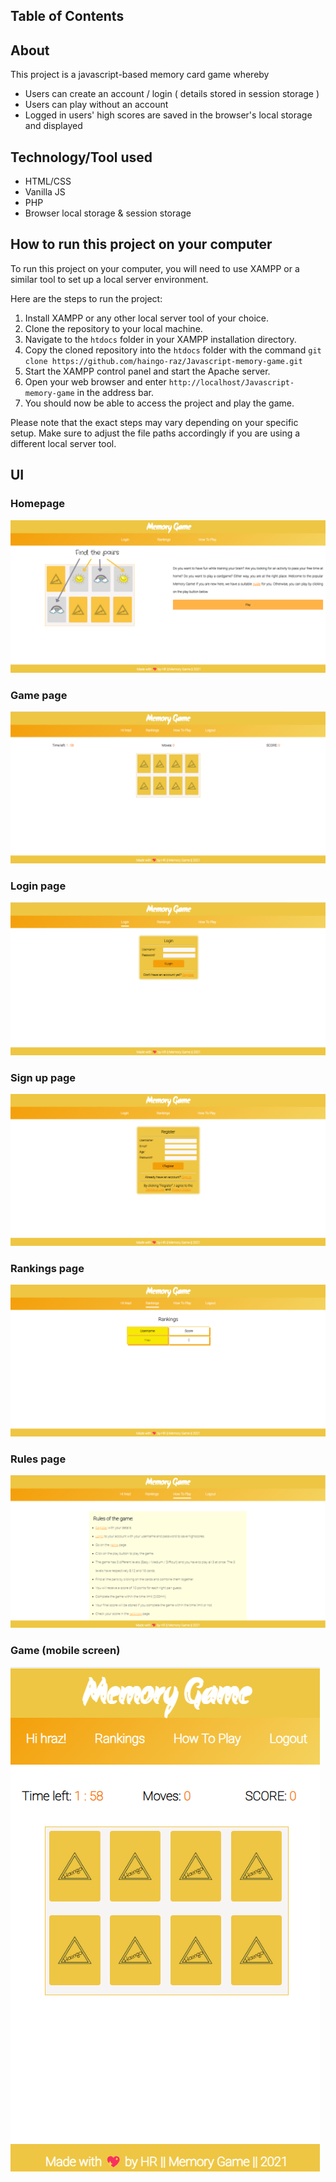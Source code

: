 ## Table of Contents

## About
This project is a  javascript-based memory card game whereby

- Users can create an account / login ( details stored in session storage )
- Users can play without an account
- Logged in users' high scores are saved in the browser's local storage and displayed

## Technology/Tool used 
- HTML/CSS
- Vanilla JS
- PHP
- Browser local storage & session storage

## How to run this project on your computer
To run this project on your computer, you will need to use XAMPP or a similar tool to set up a local server environment. 

Here are the steps to run the project:

1. Install XAMPP or any other local server tool of your choice.
2. Clone the repository to your local machine.
3. Navigate to the `htdocs` folder in your XAMPP installation directory.
4. Copy the cloned repository into the `htdocs` folder with the command `git clone https://github.com/haingo-raz/Javascript-memory-game.git`
5. Start the XAMPP control panel and start the Apache server.
6. Open your web browser and enter `http://localhost/Javascript-memory-game` in the address bar.
7. You should now be able to access the project and play the game.

Please note that the exact steps may vary depending on your specific setup. Make sure to adjust the file paths accordingly if you are using a different local server tool.

## UI

### Homepage
![Homepage](https://github.com/haingo-raz/Javascript-Memory-Game/blob/master/assets/UI/homepage.png)

### Game page
![Game page](https://github.com/haingo-raz/Javascript-Memory-Game/blob/master/assets/UI/Gameplay.png)

### Login page
![Login page](https://github.com/haingo-raz/Javascript-Memory-Game/blob/master/assets/UI/Login.png)


### Sign up page
![Sign up page](https://github.com/haingo-raz/Javascript-Memory-Game/blob/master/assets/UI/Signup.png)

### Rankings page
![Rankings page](https://github.com/haingo-raz/Javascript-Memory-Game/blob/master/assets/UI/Rankings.png)

### Rules page
![Rules page](https://github.com/haingo-raz/Javascript-Memory-Game/blob/master/assets/UI/Rules.png)

### Game (mobile screen)
![Game (mobile screen)](https://github.com/haingo-raz/Javascript-Memory-Game/blob/master/assets/UI/Responsive.png)

